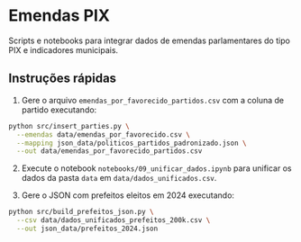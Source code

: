 # Emendas PIX

Scripts e notebooks para integrar dados de emendas parlamentares do tipo PIX e indicadores municipais.

## Instruções rápidas

1. Gere o arquivo `emendas_por_favorecido_partidos.csv` com a coluna de partido executando:

```bash
python src/insert_parties.py \
  --emendas data/emendas_por_favorecido.csv \
  --mapping json_data/politicos_partidos_padronizado.json \
  --out data/emendas_por_favorecido_partidos.csv
```

2. Execute o notebook `notebooks/09_unificar_dados.ipynb` para unificar os dados da pasta `data` em `data/dados_unificados.csv`.


3. Gere o JSON com prefeitos eleitos em 2024 executando:

```bash
python src/build_prefeitos_json.py \
  --csv data/dados_unificados_prefeitos_200k.csv \
  --out json_data/prefeitos_2024.json
```
